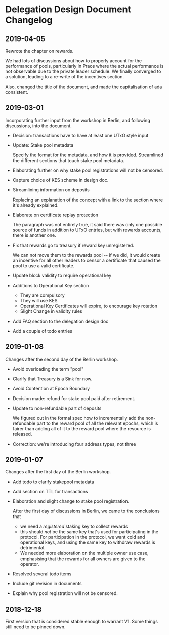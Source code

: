 # Delegation Design Document Changelog

## 2019-04-05
Rewrote the chapter on rewards.

We had lots of discussions about how to properly account for the performance of
pools, particularly in Praos where the actual performance is not observable due
to the private leader schedule. We finally converged to a solution, leading to a
re-write of the incentives section.

Also, changed the title of the document, and made the capitalisation of ada
consistent.

## 2019-03-01
Incorporating further input from the workshop in Berlin, and following discussions,
into the document.

- Decision: transactions have to have at least one UTxO style input

- Update: Stake pool metadata

  Specify the format for the metadata, and how it is provided. Streamlined the
  different sections that touch stake pool metadata.
- Elaborating further on why stake pool registrations will not be censored.
- Capture choice of KES scheme in design doc.
- Streamlining information on deposits
    
    Replacing an explanation of the concept with a link to the section where it's
    already explained.
- Elaborate on certificate replay protection
    
    The paragraph was not entirely true, it said there was only one possible source
    of funds in addition to UTxO entries, but with rewards accounts, there is
    another one.
- Fix that rewards go to treasury if reward key unregistered.
    
    We can not move them to the rewards pool -- if we did, it would create an
    incentive for all other leaders to censor a certificate that caused the pool to
    use a valid certificate.
- Update block validity to require operational key
- Additions to Operational Key section
    - They are compulsory
    - They will use KES
    - Operational Key Certificates will expire, to encourage key rotation
    - Slight Change in validity rules
- Add FAQ section to the delegation design doc
- Add a couple of todo entries


## 2019-01-08
Changes after the second day of the Berlin workshop.

- Avoid overloading the term "pool"
- Clarify that Treasury is a Sink for now.
- Avoid Contention at Epoch Boundary
- Decision made: refund for stake pool paid after retirement.
- Update to non-refundable part of deposits

  We figured out in the formal spec how to incrementally add the non-refundable
  part to the reward pool of all the relevant epochs, which is fairer than
  adding all of it to the reward pool where the resource is released.
- Correction: we're introducing four address types, not three

## 2019-01-07
Changes after the first day of the Berlin workshop.

- Add todo to clarify stakepool metadata
- Add section on TTL for transactions
- Elaboration and slight change to stake pool registration.
    
  After the first day of discussions in Berlin, we came to the conclusions that
    
  - we need a _registered_ staking key to collect rewards
  - this should _not_ be the same key that's used for participating in the
    protocol. For participation in the protocol, we want cold and operational
    keys, and using the same key to withdraw rewards is detrimental.
  - We needed more elaboration on the multiple owner use case, emphasising that
    the rewards for all owners are given to the operator.
- Resolved several todo items
- Include git revision in documents
- Explain why pool registration will not be censored.

## 2018-12-18
First version that is considered stable enough to warrant V1. Some things still
need to be pinned down.

